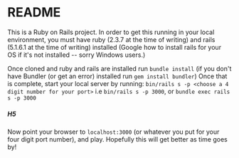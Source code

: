 # README

This is a Ruby on Rails project. In order to get this running in your local environment, you must have ruby (2.3.7 at the time of writing) and rails (5.1.6.1 at the time of writing) installed (Google how to install rails for your OS if it's not installed -- sorry Windows users.) 

Once cloned and ruby and rails are installed run `bundle install` (if you don't have Bundler (or get an error) installed run `gem install bundler`)
Once that is complete, start your local server by running:
`bin/rails s -p <choose a 4 digit number for your port>` i.e `bin/rails s -p 3000`, or `bundle exec rails s -p 3000`  

##### H5
Now point your browser to `localhost:3000` (or whatever you put for your four digit port number), and play. Hopefully this will get better as time goes by!
